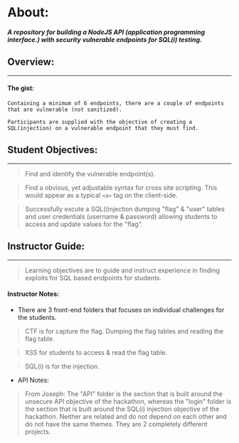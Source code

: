 # About:
__*A repository for building a NodeJS API (application programming interface.) with security vulnerable endpoints for SQL(i) testing.*__

## Overview:
---

#### The gist:
    Containing a minimum of 6 endpoints, there are a couple of endpoints that are vulnerable (not sanitized).

    Participants are supplied with the objective of creating a SQL(injection) on a vulnerable endpoint that they must find.

## Student Objectives:
---
> Find and identify the vulnerable endpoint(s).

> Find a obvious, yet adjustable syntax for cross site scripting. This would appear as a typical ```<a>``` tag on the client-side.

> Successfully excute a SQL(i)njection dumping "flag" & "user" tables and user credentials (username & password) allowing students to access and update values for the "flag".

## Instructor Guide:
---
> Learning objectives are to guide and instruct experience in finding exploits for SQL based endpoints for students.

#### Instructor Notes:
- There are 3 front-end folders that focuses on individual challenges for the students.

> CTF is for capture the flag. Dumping the flag tables and reading the flag table.

> XSS for students to access & read the flag table.

> SQL(i) is for the injection.

- API Notes:
> From Joseph: The "API" folder is the section that is built around the unsecure API objective of the hackathon, whereas the "login" folder is the section that is built around the SQL(i) injection objective of the hackathon. Neither are related and do not depend on each other and do not have the same themes. They are 2 completely different projects.